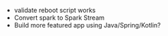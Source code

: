 * validate reboot script works
* Convert spark to Spark Stream
* Build more featured app using Java/Spring/Kotlin?
